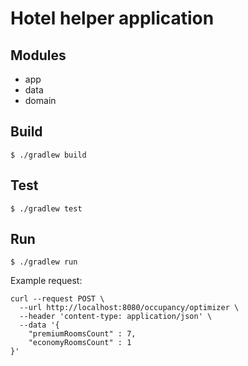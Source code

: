 # Hotel helper application 

## Modules
* app
* data
* domain

## Build

```shell script
$ ./gradlew build
```

## Test
```shell script
$ ./gradlew test
```

## Run
```shell script
$ ./gradlew run
```
Example request: 
```shell script
curl --request POST \
  --url http://localhost:8080/occupancy/optimizer \
  --header 'content-type: application/json' \
  --data '{
	"premiumRoomsCount" : 7,
	"economyRoomsCount" : 1
}'
```